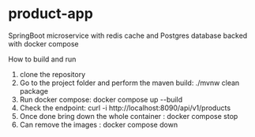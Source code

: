 # product-app
SpringBoot microservice with redis cache and Postgres database backed with docker compose 

How to build and run
1. clone the repository
2. Go to the project folder and perform the maven build: ./mvnw clean package
3. Run docker compose: docker compose up --build
4. Check the endpoint: curl -i http://localhost:8090/api/v1/products
5. Once done bring down the whole container : docker compose stop
6. Can remove the images : docker compose down
